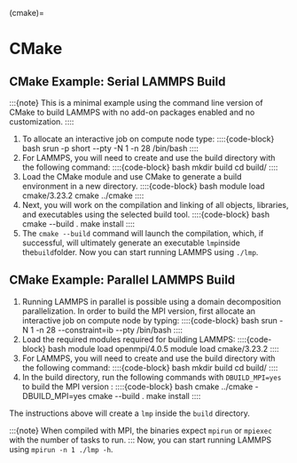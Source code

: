 (cmake)=
# CMake

## CMake Example: Serial LAMMPS Build
:::{note}
This is a minimal example using the command line version of CMake to build LAMMPS with no add-on packages enabled and no customization.
::::
1. To allocate an interactive job on compute node type:
   ::::{code-block} bash
   srun -p short --pty -N 1 -n 28 /bin/bash
   ::::
1. For LAMMPS, you will need to create and use the build directory with the following command:
   ::::{code-block} bash
   mkdir build
   cd build/
   ::::
1. Load the CMake module and use CMake to generate a build environment in a new directory.
   ::::{code-block} bash
   module load cmake/3.23.2
   cmake ../cmake
   ::::
1. Next, you will work on the compilation and linking of all objects, libraries, and executables using the selected build tool.
   ::::{code-block} bash
   cmake --build .
   make install
   ::::
1. The `cmake --build` command will launch the compilation, which, if successful, will ultimately generate an executable `lmp`inside the`build`folder. Now you can start running LAMMPS using `./lmp`.

## CMake Example: Parallel LAMMPS Build
1. Running LAMMPS in parallel is possible using a domain decomposition parallelization. In order to build the MPI version, first allocate an interactive job on compute node by typing:
   ::::{code-block} bash
   srun -N 1 -n 28 --constraint=ib --pty /bin/bash
   ::::
1. Load the required modules required for building LAMMPS:
   ::::{code-block} bash
   module load openmpi/4.0.5
   module load cmake/3.23.2
   ::::
1. For LAMMPS, you will need to create and use the build directory with the following command:
   ::::{code-block} bash
   mkdir build
   cd build/
   ::::
1. In the build directory, run the following commands with `DBUILD_MPI=yes`  to build the MPI version :
   ::::{code-block} bash
   cmake ../cmake -DBUILD_MPI=yes
   cmake --build .
   make install
   ::::

The instructions above will create a `lmp` inside the `build` directory.

:::{note}
When compiled with MPI, the binaries expect `mpirun` or `mpiexec` with the number of tasks to run.
:::
Now, you can start running LAMMPS using `mpirun -n 1 ./lmp -h`.
